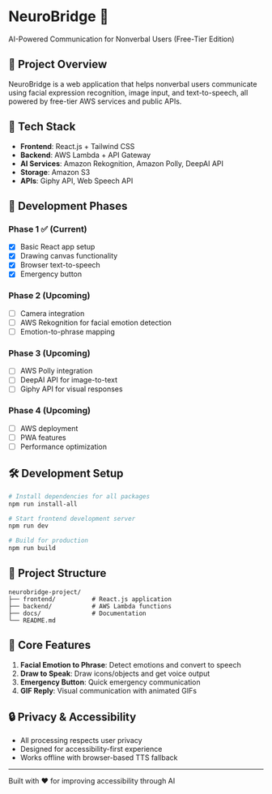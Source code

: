 # NeuroBridge 🧠

AI-Powered Communication for Nonverbal Users (Free-Tier Edition)

## 🌟 Project Overview

NeuroBridge is a web application that helps nonverbal users communicate using facial expression recognition, image input, and text-to-speech, all powered by free-tier AWS services and public APIs.

## 🧰 Tech Stack

- **Frontend**: React.js + Tailwind CSS
- **Backend**: AWS Lambda + API Gateway
- **AI Services**: Amazon Rekognition, Amazon Polly, DeepAI API
- **Storage**: Amazon S3
- **APIs**: Giphy API, Web Speech API

## 🚀 Development Phases

### Phase 1 ✅ (Current)
- [x] Basic React app setup
- [x] Drawing canvas functionality
- [x] Browser text-to-speech
- [x] Emergency button

### Phase 2 (Upcoming)
- [ ] Camera integration
- [ ] AWS Rekognition for facial emotion detection
- [ ] Emotion-to-phrase mapping

### Phase 3 (Upcoming)
- [ ] AWS Polly integration
- [ ] DeepAI API for image-to-text
- [ ] Giphy API for visual responses

### Phase 4 (Upcoming)
- [ ] AWS deployment
- [ ] PWA features
- [ ] Performance optimization

## 🛠️ Development Setup

```bash
# Install dependencies for all packages
npm run install-all

# Start frontend development server
npm run dev

# Build for production
npm run build
```

## 📁 Project Structure

```
neurobridge-project/
├── frontend/          # React.js application
├── backend/           # AWS Lambda functions
├── docs/              # Documentation
└── README.md
```

## 🎯 Core Features

1. **Facial Emotion to Phrase**: Detect emotions and convert to speech
2. **Draw to Speak**: Draw icons/objects and get voice output
3. **Emergency Button**: Quick emergency communication
4. **GIF Reply**: Visual communication with animated GIFs

## 🔒 Privacy & Accessibility

- All processing respects user privacy
- Designed for accessibility-first experience
- Works offline with browser-based TTS fallback

---

Built with ❤️ for improving accessibility through AI
